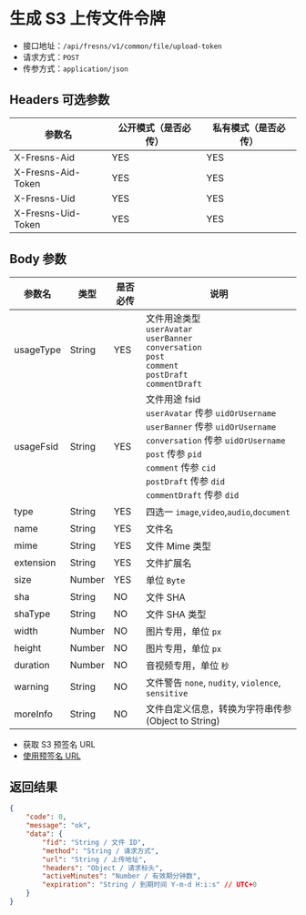 # 生成 S3 上传文件令牌

- 接口地址：`/api/fresns/v1/common/file/upload-token`
- 请求方式：`POST`
- 传参方式：`application/json`

## Headers 可选参数

| 参数名 | 公开模式（是否必传） | 私有模式（是否必传） |
| --- | --- | --- |
| X-Fresns-Aid | YES | YES |
| X-Fresns-Aid-Token | YES | YES |
| X-Fresns-Uid | YES | YES |
| X-Fresns-Uid-Token | YES | YES |

## Body 参数

| 参数名 | 类型 | 是否必传 | 说明 |
| --- | --- | --- | --- |
| usageType | String | YES | 文件用途类型<br>`userAvatar`<br>`userBanner`<br>`conversation`<br>`post`<br>`comment`<br>`postDraft`<br>`commentDraft` |
| usageFsid | String | YES | 文件用途 fsid<br>`userAvatar` 传参 `uidOrUsername`<br>`userBanner` 传参 `uidOrUsername`<br>`conversation` 传参 `uidOrUsername`<br>`post` 传参 `pid`<br>`comment` 传参 `cid`<br>`postDraft` 传参 `did`<br>`commentDraft` 传参 `did` |
| type | String | YES | 四选一 `image`,`video`,`audio`,`document` |
| name | String | YES | 文件名 |
| mime | String | YES | 文件 Mime 类型 |
| extension | String | YES | 文件扩展名 |
| size | Number | YES | 单位 `Byte` |
| sha | String | NO | 文件 SHA |
| shaType | String | NO | 文件 SHA 类型 |
| width | Number | NO | 图片专用，单位 `px` |
| height | Number | NO | 图片专用，单位 `px` |
| duration | Number | NO | 音视频专用，单位 `秒` |
| warning | String | NO | 文件警告 `none`, `nudity`, `violence`, `sensitive` |
| moreInfo | String | NO | 文件自定义信息，转换为字符串传参 (Object to String) |

- 获取 S3 预签名 URL
- [使用预签名 URL](https://docs.aws.amazon.com/AmazonS3/latest/userguide/using-presigned-url.html)

## 返回结果

```json
{
    "code": 0,
    "message": "ok",
    "data": {
        "fid": "String / 文件 ID",
        "method": "String / 请求方式",
        "url": "String / 上传地址",
        "headers": "Object / 请求标头",
        "activeMinutes": "Number / 有效期分钟数",
        "expiration": "String / 到期时间 Y-m-d H:i:s" // UTC+0
    }
}
```
